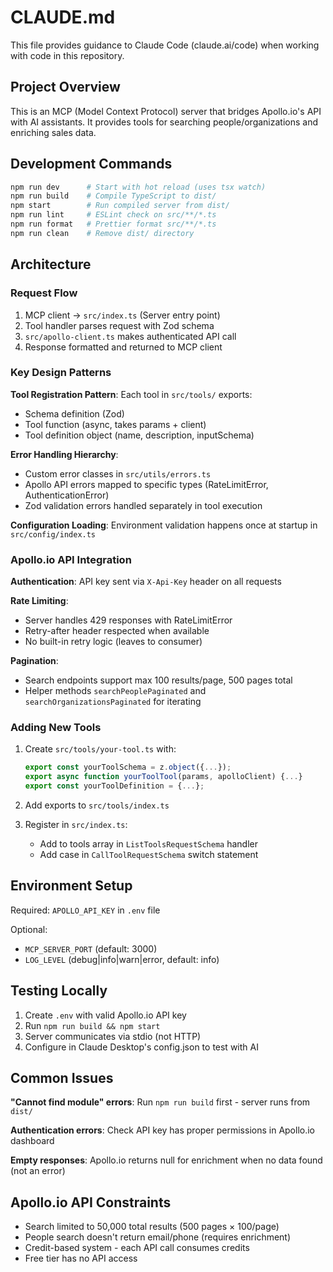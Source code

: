 # CLAUDE.md

This file provides guidance to Claude Code (claude.ai/code) when working with code in this repository.

## Project Overview

This is an MCP (Model Context Protocol) server that bridges Apollo.io's API with AI assistants. It provides tools for searching people/organizations and enriching sales data.

## Development Commands

```bash
npm run dev      # Start with hot reload (uses tsx watch)
npm run build    # Compile TypeScript to dist/
npm start        # Run compiled server from dist/
npm run lint     # ESLint check on src/**/*.ts
npm run format   # Prettier format src/**/*.ts
npm run clean    # Remove dist/ directory
```

## Architecture

### Request Flow
1. MCP client → `src/index.ts` (Server entry point)
2. Tool handler parses request with Zod schema
3. `src/apollo-client.ts` makes authenticated API call
4. Response formatted and returned to MCP client

### Key Design Patterns

**Tool Registration Pattern**: Each tool in `src/tools/` exports:
- Schema definition (Zod)
- Tool function (async, takes params + client)
- Tool definition object (name, description, inputSchema)

**Error Handling Hierarchy**:
- Custom error classes in `src/utils/errors.ts`
- Apollo API errors mapped to specific types (RateLimitError, AuthenticationError)
- Zod validation errors handled separately in tool execution

**Configuration Loading**: Environment validation happens once at startup in `src/config/index.ts`

### Apollo.io API Integration

**Authentication**: API key sent via `X-Api-Key` header on all requests

**Rate Limiting**: 
- Server handles 429 responses with RateLimitError
- Retry-after header respected when available
- No built-in retry logic (leaves to consumer)

**Pagination**: 
- Search endpoints support max 100 results/page, 500 pages total
- Helper methods `searchPeoplePaginated` and `searchOrganizationsPaginated` for iterating

### Adding New Tools

1. Create `src/tools/your-tool.ts` with:
   ```typescript
   export const yourToolSchema = z.object({...});
   export async function yourToolTool(params, apolloClient) {...}
   export const yourToolDefinition = {...};
   ```

2. Add exports to `src/tools/index.ts`

3. Register in `src/index.ts`:
   - Add to tools array in `ListToolsRequestSchema` handler
   - Add case in `CallToolRequestSchema` switch statement

## Environment Setup

Required: `APOLLO_API_KEY` in `.env` file

Optional:
- `MCP_SERVER_PORT` (default: 3000)
- `LOG_LEVEL` (debug|info|warn|error, default: info)

## Testing Locally

1. Create `.env` with valid Apollo.io API key
2. Run `npm run build && npm start`
3. Server communicates via stdio (not HTTP)
4. Configure in Claude Desktop's config.json to test with AI

## Common Issues

**"Cannot find module" errors**: Run `npm run build` first - server runs from `dist/`

**Authentication errors**: Check API key has proper permissions in Apollo.io dashboard

**Empty responses**: Apollo.io returns null for enrichment when no data found (not an error)

## Apollo.io API Constraints

- Search limited to 50,000 total results (500 pages × 100/page)
- People search doesn't return email/phone (requires enrichment)
- Credit-based system - each API call consumes credits
- Free tier has no API access